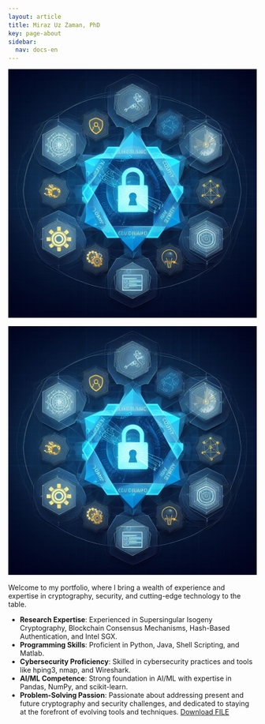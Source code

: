 ```yaml
---
layout: article
title: Miraz Uz Zaman, PhD
key: page-about
sidebar:
  nav: docs-en
---
```

<img class="image image--md" src="images/_880f897c-9206-4cfc-af99-3e49dd578bfc.jpeg"/>

![image info](images/_880f897c-9206-4cfc-af99-3e49dd578bfc.jpeg)

Welcome to my portfolio, where I bring a wealth of experience and expertise in cryptography, security, and cutting-edge technology to the table.
  * **Research Expertise**: Experienced in Supersingular Isogeny Cryptography, Blockchain Consensus Mechanisms, Hash-Based Authentication, and Intel SGX.
  * **Programming Skills**: Proficient in Python, Java, Shell Scripting, and Matlab.
  * **Cybersecurity Proficiency**: Skilled in cybersecurity practices and tools like hping3, nmap, and Wireshark.
  * **AI/ML Competence**: Strong foundation in AI/ML with expertise in Pandas, NumPy, and scikit-learn.
  * **Problem-Solving Passion**: Passionate about addressing present and future cryptography and security challenges, and dedicated to staying at the forefront of evolving tools and techniques.
<a id="raw-url" href="https://github.com/zamanmiraz/zamanmiraz.github.io/blob/master/screenshot.jpg">Download FILE</a>
